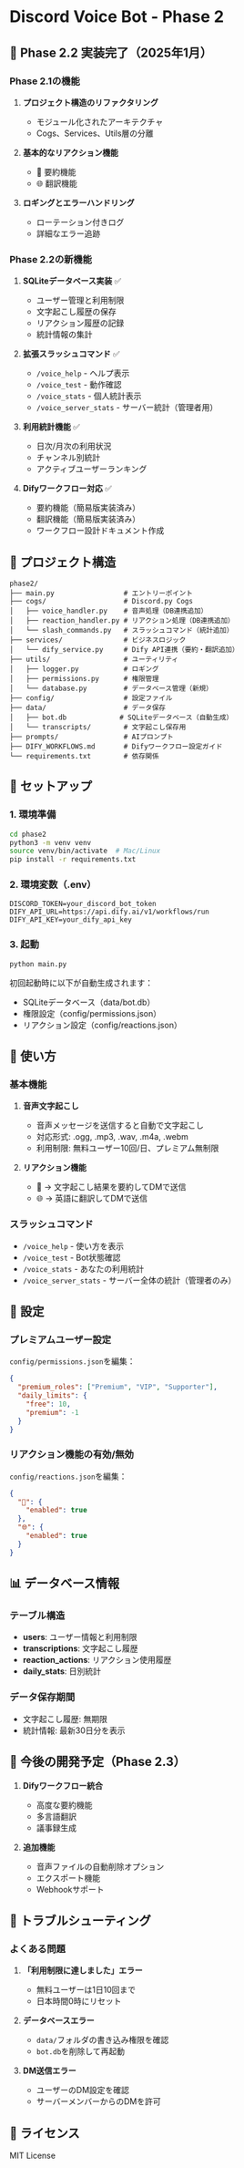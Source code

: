 # Discord Voice Bot - Phase 2

## 🎉 Phase 2.2 実装完了（2025年1月）

### Phase 2.1の機能
1. **プロジェクト構造のリファクタリング**
   - モジュール化されたアーキテクチャ
   - Cogs、Services、Utils層の分離

2. **基本的なリアクション機能**
   - 📝 要約機能
   - 🌐 翻訳機能

3. **ロギングとエラーハンドリング**
   - ローテーション付きログ
   - 詳細なエラー追跡

### Phase 2.2の新機能
1. **SQLiteデータベース実装** ✅
   - ユーザー管理と利用制限
   - 文字起こし履歴の保存
   - リアクション履歴の記録
   - 統計情報の集計

2. **拡張スラッシュコマンド** ✅
   - `/voice_help` - ヘルプ表示
   - `/voice_test` - 動作確認
   - `/voice_stats` - 個人統計表示
   - `/voice_server_stats` - サーバー統計（管理者用）

3. **利用統計機能** ✅
   - 日次/月次の利用状況
   - チャンネル別統計
   - アクティブユーザーランキング

4. **Difyワークフロー対応** ✅
   - 要約機能（簡易版実装済み）
   - 翻訳機能（簡易版実装済み）
   - ワークフロー設計ドキュメント作成

## 📁 プロジェクト構造

```
phase2/
├── main.py                 # エントリーポイント
├── cogs/                   # Discord.py Cogs
│   ├── voice_handler.py    # 音声処理（DB連携追加）
│   ├── reaction_handler.py # リアクション処理（DB連携追加）
│   └── slash_commands.py   # スラッシュコマンド（統計追加）
├── services/               # ビジネスロジック
│   └── dify_service.py     # Dify API連携（要約・翻訳追加）
├── utils/                  # ユーティリティ
│   ├── logger.py           # ロギング
│   ├── permissions.py      # 権限管理
│   └── database.py         # データベース管理（新規）
├── config/                 # 設定ファイル
├── data/                   # データ保存
│   ├── bot.db             # SQLiteデータベース（自動生成）
│   └── transcripts/        # 文字起こし保存用
├── prompts/                # AIプロンプト
├── DIFY_WORKFLOWS.md       # Difyワークフロー設定ガイド
└── requirements.txt        # 依存関係
```

## 🚀 セットアップ

### 1. 環境準備
```bash
cd phase2
python3 -m venv venv
source venv/bin/activate  # Mac/Linux
pip install -r requirements.txt
```

### 2. 環境変数（.env）
```env
DISCORD_TOKEN=your_discord_bot_token
DIFY_API_URL=https://api.dify.ai/v1/workflows/run
DIFY_API_KEY=your_dify_api_key
```

### 3. 起動
```bash
python main.py
```

初回起動時に以下が自動生成されます：
- SQLiteデータベース（data/bot.db）
- 権限設定（config/permissions.json）
- リアクション設定（config/reactions.json）

## 📝 使い方

### 基本機能
1. **音声文字起こし**
   - 音声メッセージを送信すると自動で文字起こし
   - 対応形式: .ogg, .mp3, .wav, .m4a, .webm
   - 利用制限: 無料ユーザー10回/日、プレミアム無制限

2. **リアクション機能**
   - 📝 → 文字起こし結果を要約してDMで送信
   - 🌐 → 英語に翻訳してDMで送信

### スラッシュコマンド
- `/voice_help` - 使い方を表示
- `/voice_test` - Bot状態確認
- `/voice_stats` - あなたの利用統計
- `/voice_server_stats` - サーバー全体の統計（管理者のみ）

## 🔧 設定

### プレミアムユーザー設定
`config/permissions.json`を編集：
```json
{
  "premium_roles": ["Premium", "VIP", "Supporter"],
  "daily_limits": {
    "free": 10,
    "premium": -1
  }
}
```

### リアクション機能の有効/無効
`config/reactions.json`を編集：
```json
{
  "📝": {
    "enabled": true
  },
  "🌐": {
    "enabled": true
  }
}
```

## 📊 データベース情報

### テーブル構造
- **users**: ユーザー情報と利用制限
- **transcriptions**: 文字起こし履歴
- **reaction_actions**: リアクション使用履歴
- **daily_stats**: 日別統計

### データ保存期間
- 文字起こし履歴: 無期限
- 統計情報: 最新30日分を表示

## 🚧 今後の開発予定（Phase 2.3）

1. **Difyワークフロー統合**
   - 高度な要約機能
   - 多言語翻訳
   - 議事録生成

2. **追加機能**
   - 音声ファイルの自動削除オプション
   - エクスポート機能
   - Webhookサポート

## 🐛 トラブルシューティング

### よくある問題
1. **「利用制限に達しました」エラー**
   - 無料ユーザーは1日10回まで
   - 日本時間0時にリセット

2. **データベースエラー**
   - `data/`フォルダの書き込み権限を確認
   - `bot.db`を削除して再起動

3. **DM送信エラー**
   - ユーザーのDM設定を確認
   - サーバーメンバーからのDMを許可

## 📄 ライセンス

MIT License